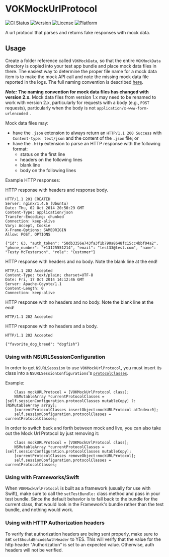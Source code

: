 VOKMockUrlProtocol
==================

[![CI Status](http://img.shields.io/travis/vokal/VOKMockUrlProtocol.svg?style=flat)](https://travis-ci.org/vokal/VOKMockUrlProtocol)
[![Version](https://img.shields.io/cocoapods/v/VOKMockUrlProtocol.svg?style=flat)](http://cocoadocs.org/docsets/VOKMockUrlProtocol)
[![License](https://img.shields.io/cocoapods/l/VOKMockUrlProtocol.svg?style=flat)](http://cocoadocs.org/docsets/VOKMockUrlProtocol)
[![Platform](https://img.shields.io/cocoapods/p/VOKMockUrlProtocol.svg?style=flat)](http://cocoadocs.org/docsets/VOKMockUrlProtocol)

A url protocol that parses and returns fake responses with mock data.

## Usage

Create a folder reference called `VOKMockData`, so that the entire `VOKMockData` directory is copied into your test app bundle and place mock data files in there.  The easiest way to determine the proper file name for a mock data item is to make the mock API call and note the missing mock data file reported in the logs.  The full naming convention is described [here](MockDataNaming.md).

***Note:*** **The naming convention for mock data files has changed with version 2.x.**  Mock data files from version 1.x may need to be renamed to work with version 2.x, particularly for requests with a body (e.g., `POST` requests), particularly when the body is not `application/x-www-form-urlencoded `.

Mock data files may:

- have the `.json` extension to always return an `HTTP/1.1 200 Success` with `Content-type: text/json` and the content of the `.json` file; or
- have the `.http` extension to parse an HTTP response with the following format:
  - status on the first line
  - headers on the following lines
  - blank line
  - body on the following lines

Example HTTP responses:

HTTP response with headers and response body.
```
HTTP/1.1 201 CREATED
Server: nginx/1.4.6 (Ubuntu)
Date: Thu, 02 Oct 2014 20:50:29 GMT
Content-Type: application/json
Transfer-Encoding: chunked
Connection: keep-alive
Vary: Accept, Cookie
X-Frame-Options: SAMEORIGIN
Allow: POST, OPTIONS

{"id": 63, "auth_token": "50db3356e743fa3f1b790a8648fc15cc4bbf04a2", "phone_number": "+13125551214", "email": "test33@test.com", "name": "Testy McTesterson", "role": "Customer"}
```

HTTP response with headers and no body.  Note the blank line at the end!
```
HTTP/1.1 202 Accepted
Content-Type: text/plain; charset=UTF-8
Date: Fri, 17 Oct 2014 14:12:46 GMT
Server: Apache-Coyote/1.1
Content-Length: 0
Connection: keep-alive

```

HTTP response with no headers and no body.  Note the blank line at the end!
```
HTTP/1.1 202 Accepted

```

HTTP response with no headers and a body.
```
HTTP/1.1 202 Accepted

{"favorite_dog_breed": "dogfish"}
```

### Using with NSURLSessionConfiguration

In order to get `NSURLSesssion` to use `VOKMockUrlProtocol`, you must insert its class into a `NSURLSessionConfigurations`'s [`protocolClasses`](https://developer.apple.com/library/prerelease/ios/documentation/Foundation/Reference/NSURLSessionConfiguration_class/index.html#//apple_ref/occ/instp/NSURLSessionConfiguration/protocolClasses).

Example:
```
    Class mockURLProtocol = [VOKMockUrlProtocol class];
    NSMutableArray *currentProtocolClasses = [self.sessionConfiguration.protocolClasses mutableCopy] ?: [NSMutableArray array];
    [currentProtocolClasses insertObject:mockURLProtocol atIndex:0];
    self.sessionConfiguration.protocolClasses = currentProtocolClasses;
```
In order to switch back and forth between mock and live, you can also take out the Mock Url Protocol by just removing it:
```
    Class mockURLProtocol = [VOKMockUrlProtocol class];
    NSMutableArray *currentProtocolClasses = [self.sessionConfiguration.protocolClasses mutableCopy];
    [currentProtocolClasses removeObject:mockURLProtocol];
    self.sessionConfiguration.protocolClasses = currentProtocolClasses;
  ```

### Using with Frameworks/Swift

When `VOKMockUrlProtocol` is built as a framework (usually for use with Swift), make sure to call the `setTestBundle:` class method and pass in your test bundle. Since the default behavior is to fall back to the bundle for the current class, that would look in the Framework's bundle rather than the test bundle, and nothing would work.

### Using with HTTP Authorization headers

To verify that authorization headers are being sent properly, make sure to set `setShouldEncodeAuthHeader` to YES. This will verify that the value for the http header "Authorization" is set to an expected value. Otherwise, auth headers will not be verified. 
